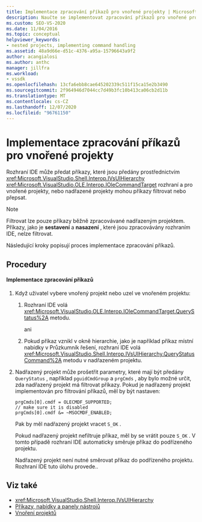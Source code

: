 ```yaml
---
title: Implementace zpracování příkazů pro vnořené projekty | Microsoft Docs
description: Naučte se implementovat zpracování příkazů pro vnořené projekty v integrovaném vývojovém prostředí (IDE) sady Visual Studio.
ms.custom: SEO-VS-2020
ms.date: 11/04/2016
ms.topic: conceptual
helpviewer_keywords:
- nested projects, implementing command handling
ms.assetid: 48a9d66e-d51c-4376-a95a-15796643a9f2
author: acangialosi
ms.author: anthc
manager: jillfra
ms.workload:
- vssdk
ms.openlocfilehash: 13cfa6ebb8cae645202339c511f15ca15e2b3490
ms.sourcegitcommit: 2f964946d7044cc7d49b3fc10b413ca06cb2d11b
ms.translationtype: MT
ms.contentlocale: cs-CZ
ms.lasthandoff: 12/07/2020
ms.locfileid: "96761150"
---
```

# <a name="implementing-command-handling-for-nested-projects"></a>Implementace zpracování příkazů pro vnořené projekty
Rozhraní IDE může předat příkazy, které jsou předány prostřednictvím <xref:Microsoft.VisualStudio.Shell.Interop.IVsUIHierarchy> <xref:Microsoft.VisualStudio.OLE.Interop.IOleCommandTarget> rozhraní a pro vnořené projekty, nebo nadřazené projekty mohou příkazy filtrovat nebo přepsat.

> [!NOTE]
> Filtrovat lze pouze příkazy běžně zpracovávané nadřazeným projektem. Příkazy, jako je **sestavení** a **nasazení** , které jsou zpracovávány rozhraním IDE, nelze filtrovat.

 Následující kroky popisují proces implementace zpracování příkazů.

## <a name="procedures"></a>Procedury

#### <a name="to-implement-command-handling"></a>Implementace zpracování příkazů

1. Když uživatel vybere vnořený projekt nebo uzel ve vnořeném projektu:

   1. Rozhraní IDE volá <xref:Microsoft.VisualStudio.OLE.Interop.IOleCommandTarget.QueryStatus%2A> metodu.

      ani

   2. Pokud příkaz vznikl v okně hierarchie, jako je například příkaz místní nabídky v Průzkumník řešení, rozhraní IDE volá <xref:Microsoft.VisualStudio.Shell.Interop.IVsUIHierarchy.QueryStatusCommand%2A> metodu v nadřazeném projektu.

2. Nadřazený projekt může prošetřit parametry, které mají být předány `QueryStatus` , například `pguidCmdGroup` a `prgCmds` , aby bylo možné určit, zda nadřazený projekt má filtrovat příkazy. Pokud je nadřazený projekt implementován pro filtrování příkazů, měl by být nastaven:

   ```
   prgCmds[0].cmdf = OLECMDF_SUPPORTED;
   // make sure it is disabled
   prgCmds[0].cmdf &= ~MSOCMDF_ENABLED;
   ```

    Pak by měl nadřazený projekt vracet `S_OK` .

    Pokud nadřazený projekt nefiltruje příkaz, měl by se vrátit pouze `S_OK` . V tomto případě rozhraní IDE automaticky směruje příkaz do podřízeného projektu.

    Nadřazený projekt není nutné směrovat příkaz do podřízeného projektu. Rozhraní IDE tuto úlohu provede..

## <a name="see-also"></a>Viz také
- <xref:Microsoft.VisualStudio.Shell.Interop.IVsUIHierarchy>
- [Příkazy, nabídky a panely nástrojů](../../extensibility/internals/commands-menus-and-toolbars.md)
- [Vnoření projektů](../../extensibility/internals/nesting-projects.md)
